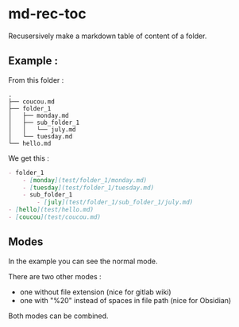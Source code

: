 # md-rec-toc

Recusersively make a markdown table of content of a folder.

## Example :

From this folder :

```
.
├── coucou.md
├── folder_1
│   ├── monday.md
│   ├── sub_folder_1
│   │   └── july.md
│   └── tuesday.md
└── hello.md
```

We get this :

```markdown
- folder_1
    - [monday](test/folder_1/monday.md)
    - [tuesday](test/folder_1/tuesday.md)
    - sub_folder_1
        - [july](test/folder_1/sub_folder_1/july.md)
- [hello](test/hello.md)
- [coucou](test/coucou.md)
```

## Modes

In the example you can see the normal mode.

There are two other modes :
- one without file extension (nice for gitlab wiki)
- one with "%20" instead of spaces in file path (nice for Obsidian)

Both modes can be combined.